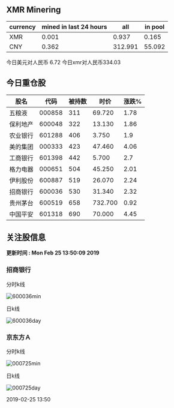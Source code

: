 ## XMR Minering

|currency|mined in last 24 hours|all|in pool|
|---|---|---|---|
|XMR|0.001|0.937|0.165|
|CNY|0.362|312.991|55.092|

今日美元对人民币 6.72	今日xmr对人民币334.03


## 今日重仓股 

|股名|代码|被持数|时价|涨跌%|
|---|---|---|---|---|
|五粮液|000858|311|69.720|1.78|
|保利地产|600048|322|13.130|1.86|
|农业银行|601288|406|3.750|1.9|
|美的集团|000333|423|47.460|4.06|
|工商银行|601398|442|5.700|2.7|
|格力电器|000651|504|45.250|2.01|
|伊利股份|600887|519|26.070|2.24|
|招商银行|600036|530|31.340|2.32|
|贵州茅台|600519|658|732.700|0.92|
|中国平安|601318|690|70.000|4.45|

## 关注股信息
**更新时间 : Mon Feb 25 13:50:09 2019**
### 招商银行 
分时k线

![600036min](http://image.sinajs.cn/newchart/min/n/sh600036.gif)

日k线

![600036day](http://image.sinajs.cn/newchart/daily/n/sh600036.gif)

### 京东方Ａ 
分时k线

![000725min](http://image.sinajs.cn/newchart/min/n/sz000725.gif)

日k线

![000725day](http://image.sinajs.cn/newchart/daily/n/sz000725.gif)

2019-02-25 13:50
